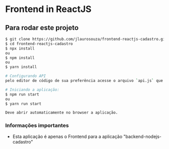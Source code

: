 # Frontend in ReactJS


## Para rodar este projeto
```bash
$ git clone https://github.com/jlaurosouza/frontend-reactjs-cadastro.git
$ cd frontend-reactjs-cadastro
$ npx install 
ou 
$ npm install 
ou 
$ yarn install

# Configurando API
pelo editor de código de sua preferência acesse o arquivo `api.js` que se encontra em `src\services`, neste arquivo se necessário mude a variável `baseURL` que tem o valor de 'http://localhost:8000/api' para a que esta sendo executado o api do projeto "backend-nodejs-cadastro".

# Iniciando a aplicação:
$ npm run start
ou 
$ yarn run start

Deve abrir automaticamente no browser a aplicação.
```

### Informações importantes
 - Esta aplicação é apenas o Frontend para a aplicação "backend-nodejs-cadastro"